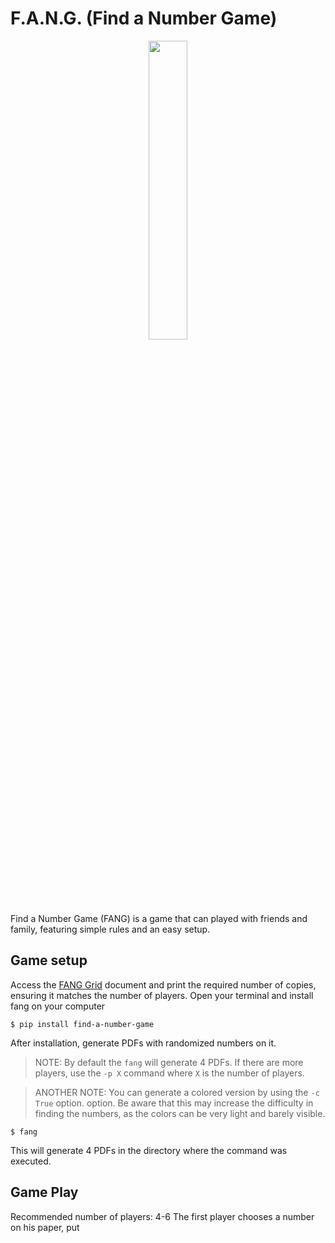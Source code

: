 # F.A.N.G. (Find a Number Game)

<p align="center" >
  <img src="https://raw.githubusercontent.com/armartirosyan/find-a-number-game/refs/heads/main/assets/fang_icon.png" style="width: 35%; height: 35%" />
</p>
</br>
Find a Number Game (FANG) is a game that can played with friends and family, featuring simple rules and an easy setup.

## Game setup

Access the [FANG Grid](https://docs.google.com/document/d/1-2hvNXohJWNpOWQj82NXgcLfX7S2L9YQ/edit?usp=sharing&ouid=110117817908775633071&rtpof=true&sd=true) document and print the required number of copies, ensuring it matches the number of players.
Open your terminal and install fang on your computer

```shell
$ pip install find-a-number-game
```
After installation, generate PDFs with randomized numbers on it.

> NOTE: By default the `fang` will generate 4 PDFs. If there are more players, use the `-p X` command where `X` is the number of players.</br>

> ANOTHER NOTE: You can generate a colored version by using the `-c True` option. option. Be aware that this may increase the difficulty
> in finding the numbers, as the colors can be very light and barely visible.

```shell
$ fang
```

This will generate 4 PDFs in the directory where the command was executed.

## Game Play

Recommended number of players: 4-6
The first player chooses a number on his paper, put
